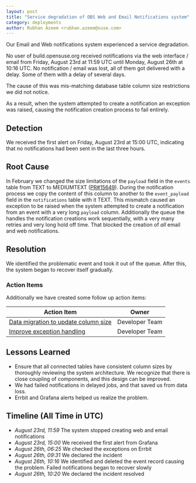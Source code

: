 ```yaml
---
layout: post
title: "Service degradation of OBS Web and Email Notifications system"
category: deployments
author: Rubhan Azeem <rubhan.azeem@suse.com>
---
```


Our Email and Web notifications system experienced a service degradation.

No user of build.opensuse.org received notifications via the web interface / email from Friday, August 23rd at 11:59 UTC until Monday, August 26th at 10:16 UTC. No notification / email was lost, all of them got delivered with a delay. Some of them with a delay of several days.

The cause of this was mis-matching database table column size restrictions we did not notice.

As a result, when the system attempted to create a notification an exception was raised, causing the notification creation process to fail entirely.

## Detection

We received the first alert on Friday, August 23rd at 15:00 UTC, indicating that no notifications had been sent in the last three hours.

## Root Cause

In February we changed the size limitations of the `payload` field in the `events` table from TEXT to MEDIUMTEXT ([PR#15649](https://github.com/openSUSE/open-build-service/pull/15649)). During the notification process we copy the content of this column to another to the `event_payload` field in the `notifications` table with it TEXT. This mismatch caused an exception to be raised when the system attempted to create a notification from an event with a very long `payload` column.
Additionally the queue the handles the notification creations work sequentially, with a very many retries and very long hold off time. That blocked the creation of *all* email and web notifications.

## Resolution

We identified the problematic event and took it out of the queue. After this, the system began to recover itself gradually.

### Action Items

Additionally we have created some follow up action items:

| Action Item | Owner |
|---          |---    |
| [Data migration to update column size](https://github.com/openSUSE/open-build-service/pull/16751) | Developer Team |
| [Improve exception handling](ihttps://github.com/openSUSE/open-build-service/pull/16751#issuecomment-2309776466) | Developer Team |

## Lessons Learned

- Ensure that all connected tables have consistent column sizes by thoroughly reviewing the system architecture. We recognize that there is close coupling of components, and this design can be improved.
- We had failed notifications in delayed jobs, and that saved us from data loss.
- Errbit and Grafana alerts helped us realize the problem.

## Timeline (All Time in UTC)

- *August 23rd, 11:59* The system stopped creating web and email notifications
- *August 23rd, 15:00* We received the first alert from Grafana
- *August 26th, 06:25* We checked the exceptions on Errbit
- *August 26th, 09:31* We declared the incident
- *August 26th, 10:16* We identified and deleted the event record causing the problem. Failed notifications began to recover slowly
- *August 26th, 10:20* We declared the incident resolved

